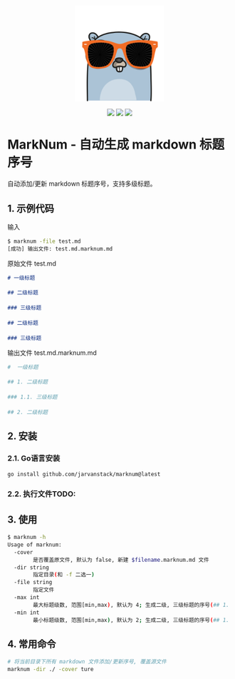 <p align="center">
<img src="images/logo.png" width="200px"/>
<br>
<p align="center">
 <img src="https://img.shields.io/github/stars/jarvanstack/marknum" />
 <img src="https://img.shields.io/github/issues/jarvanstack/marknum" />
 <img src="https://img.shields.io/github/forks/jarvanstack/marknum" />
</p>
</p>

#  MarkNum - 自动生成 markdown 标题序号

自动添加/更新 markdown 标题序号，支持多级标题。

## 1. 示例代码

输入 

```bash
$ marknum -file test.md
[成功] 输出文件: test.md.marknum.md 
```

原始文件 test.md

```markdown
# 一级标题

## 二级标题

### 三级标题

## 二级标题

### 三级标题
```

输出文件 test.md.marknum.md

```bash
#  一级标题

## 1. 二级标题

### 1.1. 三级标题

## 2. 二级标题
```

## 2. 安装

### 2.1. Go语言安装

```bash
go install github.com/jarvanstack/marknum@latest
```

### 2.2. 执行文件TODO:

## 3. 使用

```bash
$ marknum -h
Usage of marknum:
  -cover
        是否覆盖原文件, 默认为 false, 新建 $filename.marknum.md 文件
  -dir string
        指定目录(和 -f 二选一)
  -file string
        指定文件
  -max int
        最大标题级数, 范围[min,max), 默认为 4; 生成二级, 三级标题的序号(## 1. 标题 和 ### 1.1. 标题) (default 4)
  -min int
        最小标题级数, 范围[min,max), 默认为 2; 生成二级, 三级标题的序号(## 1. 标题 和 ### 1.1. 标题) (default 2)
```

## 4. 常用命令

```bash
# 将当前目录下所有 markdown 文件添加/更新序号, 覆盖源文件
marknum -dir ./ -cover ture
```


